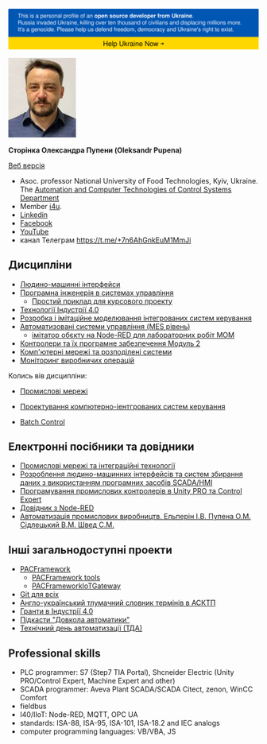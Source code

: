 [![Stand With Ukraine](https://raw.githubusercontent.com/vshymanskyy/StandWithUkraine/main/banner-personal-page.svg)](https://stand-with-ukraine.pp.ua)

![](foto.jpg)

**Сторінка Олександра Пупени (Oleksandr Pupena)**

[Веб версія](https://pupenasan.github.io/)

- Asoc. professor National University of Food Technologies, Kyiv, Ukraine. The [Automation and Computer Technologies of Control Systems Department](https://www.iasu-nuft.pp.ua/staff)
- Member [i4u](https://www.i4u.in.ua/team).
- [Linkedin](https://www.linkedin.com/in/oleksandr-pupena-67aa0b33/)
- [Facebook](https://www.facebook.com/fieldbusbook)
- [YouTube](https://www.youtube.com/c/OleksandrPupena)
- канал Телеграм https://t.me/+7n6AhGnkEuM1MmJi
## Дисципліни

- [Людино-машинні інтерфейси](https://github.com/pupenasan/hmi)
- [Програмна інженерія в системах управління](https://github.com/pupenasan/ProgIngContrSystems)
  - [Простий приклад для курсового проекту](https://github.com/pupenasan/pikursexmpl)
- [Технології Індустрії 4.0](https://github.com/pupenasan/TI40)
- [Розробка і імітаційне моделювання інтегрованих систем керування](https://github.com/pupenasan/rimit)
- [Автоматизовані системи управління (MES рівень)](https://pupenasan.github.io/MOMdisc/)
  - [імітатор обєкту на Node-RED для лабораторних робіт MOM](https://github.com/pupenasan/MOMlabsim)
- [Контролери та їх програмне забезпечення Модуль 2](https://github.com/pupenasan/kpz2)
- [Комп'ютерні мережі та розподілені системи](https://github.com/pupenasan/cmputernetwork)
- [Моніторинг виробничих операцій](https://github.com/pupenasan/monitorproduction)

Колись вів дисципліни:

- [Промислові мережі](https://github.com/pupenasan/fieldbus)
- [Проектування компютерно-іентгрованих систем керування](https://github.com/pupenasan/pkis)

- [Batch Control](https://github.com/pupenasan/batchcontrol)

## Електронні посібники та довідники

- [Промислові мережі та інтеграційні технології](https://pupenasan.github.io/fieldbusbook/2010/)
- [Розроблення людино-машинних інтерфейсів та систем збирання даних з використанням програмних засобів SCADA/HMI](https://pupenasan.github.io/hmibook/)
- [Програмування промислових контролерів в Unity PRO та Control Expert](https://pupenasan.github.io/controlexpertbook/)
- [Довідник з Node-RED](https://pupenasan.github.io/NodeREDGuidUKR)
- [Автоматизація промислових виробництв. Ельперін І.В. Пупена О.М. Сідлецький В.М. Швед С.М.](https://pupenasan.github.io/avpbook/)

## Інші загальнодоступні проекти

- [PACFramework](https://github.com/pupenasan/PACFramework)
  - [PACFramework tools](https://github.com/pupenasan/pacframework-tools)
  - [PACFrameworkIoTGateway](https://github.com/pupenasan/PACFrameworkIoTGateway)
- [Git для всіх](https://pupenasan.github.io/Git4All)
- [Англо-український тлумачний словник термінів в АСКТП](https://github.com/pupenasan/ControlDict)
- [Гранти в Індустрії 4.0](https://pupenasan.github.io/grants/)
- [Підкасти "Довкола автоматики"](https://youtube.com/playlist?list=PLgPzuQLDYQEOw2YDBEYONvg8CaHZgYjBf)
- [Технічний день автоматизації (ТДА)](tda.in.ua)

## Professional skills

- PLC programmer: S7 (Step7 TIA Portal), Shcneider Electric (Unity PRO/Control Expert, Machine Expert and other) 
- SCADA programmer: Aveva Plant SCADA/SCADA Citect, zenon, WinCC Comfort
- fieldbus
- I40/IIoT: Node-RED, MQTT, OPC UA
- standards: ISA-88, ISA-95, ISA-101, ISA-18.2 and IEC analogs 
- computer programming languages:  VB/VBA, JS        
